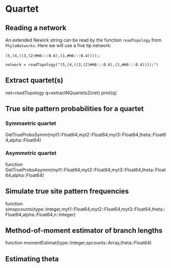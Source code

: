 # Quartet

## Reading a network
An extended Newick string can be read by the function `readTopology` from `PhyloNetworks`. Here we will use a five tip network:

`(5,(4,((3,(2)#H6:::0.6),(1,#H6:::0.4))));`.

```@repl quartet
network = readTopology("(5,(4,((3,(2)#H6:::0.6),(1,#H6:::0.4))));")
```
## Extract quartet(s)
net=readTopology
q=extractNQuartets2(net)
print(q)

## True site pattern probabilities for a quartet
### Symmaetric quartet
GetTrueProbsSymm(myt1::Float64,myt2::Float64,myt3::Float64,theta::Float64,alpha::Float64)
### Asymmetric quartet
function GetTrueProbsAsymm(myt1::Float64,myt2::Float64,myt3::Float64,theta::Float64,alpha::Float64)

## Simulate true site pattern frequencies
function simspcounts(type::Integer,myt1::Float64,myt2::Float64,myt3::Float64,theta::Float64,alpha::Float64,n::Integer)

## Method-of-moment estimator of branch lengths
function momentEstimat(type::Integer,spcounts::Array,theta::Float64)


## Estimating theta
